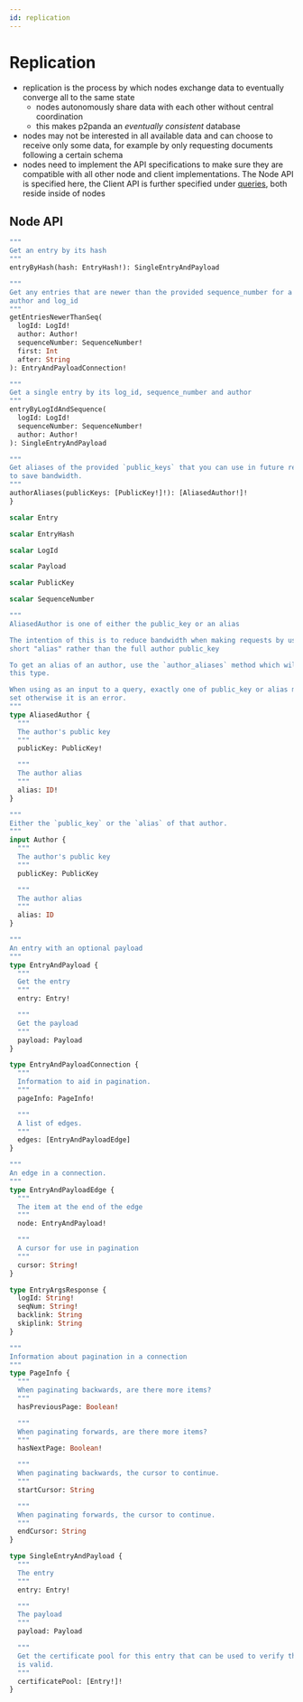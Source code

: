 ```yaml
---
id: replication
---
```


# Replication

- replication is the process by which nodes exchange data to eventually converge all to the same state
    - nodes autonomously share data with each other without central coordination
    - this makes p2panda an _eventually consistent_ database
- nodes may not be interested in all available data and can choose to receive only some data, for example by only requesting documents following a certain schema
- nodes need to implement the API specifications to make sure they are compatible with all other node and client implementations. The Node API is specified here, the Client API is further specified under [queries][queries], both reside inside of nodes

## Node API

```graphql
"""
Get an entry by its hash
"""
entryByHash(hash: EntryHash!): SingleEntryAndPayload

"""
Get any entries that are newer than the provided sequence_number for a given
author and log_id
"""
getEntriesNewerThanSeq(
  logId: LogId!
  author: Author!
  sequenceNumber: SequenceNumber!
  first: Int
  after: String
): EntryAndPayloadConnection!

"""
Get a single entry by its log_id, sequence_number and author
"""
entryByLogIdAndSequence(
  logId: LogId!
  sequenceNumber: SequenceNumber!
  author: Author!
): SingleEntryAndPayload

"""
Get aliases of the provided `public_keys` that you can use in future requests
to save bandwidth.
"""
authorAliases(publicKeys: [PublicKey!]!): [AliasedAuthor!]!
}
```

```graphql
scalar Entry

scalar EntryHash

scalar LogId

scalar Payload

scalar PublicKey

scalar SequenceNumber

"""
AliasedAuthor is one of either the public_key or an alias

The intention of this is to reduce bandwidth when making requests by using a
short "alias" rather than the full author public_key

To get an alias of an author, use the `author_aliases` method which will return
this type.

When using as an input to a query, exactly one of public_key or alias must be
set otherwise it is an error.
"""
type AliasedAuthor {
  """
  The author's public key
  """
  publicKey: PublicKey!

  """
  The author alias
  """
  alias: ID!
}

"""
Either the `public_key` or the `alias` of that author.
"""
input Author {
  """
  The author's public key
  """
  publicKey: PublicKey

  """
  The author alias
  """
  alias: ID
}

"""
An entry with an optional payload
"""
type EntryAndPayload {
  """
  Get the entry
  """
  entry: Entry!

  """
  Get the payload
  """
  payload: Payload
}

type EntryAndPayloadConnection {
  """
  Information to aid in pagination.
  """
  pageInfo: PageInfo!

  """
  A list of edges.
  """
  edges: [EntryAndPayloadEdge]
}

"""
An edge in a connection.
"""
type EntryAndPayloadEdge {
  """
  The item at the end of the edge
  """
  node: EntryAndPayload!

  """
  A cursor for use in pagination
  """
  cursor: String!
}

type EntryArgsResponse {
  logId: String!
  seqNum: String!
  backlink: String
  skiplink: String
}

"""
Information about pagination in a connection
"""
type PageInfo {
  """
  When paginating backwards, are there more items?
  """
  hasPreviousPage: Boolean!

  """
  When paginating forwards, are there more items?
  """
  hasNextPage: Boolean!

  """
  When paginating backwards, the cursor to continue.
  """
  startCursor: String

  """
  When paginating forwards, the cursor to continue.
  """
  endCursor: String
}

type SingleEntryAndPayload {
  """
  The entry
  """
  entry: Entry!

  """
  The payload
  """
  payload: Payload

  """
  Get the certificate pool for this entry that can be used to verify the entry
  is valid.
  """
  certificatePool: [Entry!]!
}
```

[queries]: /docs/organising-data/queries
